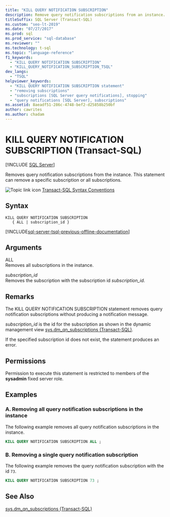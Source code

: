 ```yaml
---
title: "KILL QUERY NOTIFICATION SUBSCRIPTION"
description: Remove query notification subscriptions from an instance. This statement can remove a specific subscription or all subscriptions.
titleSuffix: SQL Server (Transact-SQL)
ms.custom: "seo-lt-2019"
ms.date: "07/27/2017"
ms.prod: sql
ms.prod_service: "sql-database"
ms.reviewer: ""
ms.technology: t-sql
ms.topic: "language-reference"
f1_keywords: 
  - "KILL QUERY NOTIFICATION SUBSCRIPTION"
  - "KILL_QUERY_NOTIFICATION_SUBSCRIPTION_TSQL"
dev_langs: 
  - "TSQL"
helpviewer_keywords: 
  - "KILL QUERY NOTIFICATION SUBSCRIPTION statement"
  - "removing subscriptions"
  - "subscriptions [SQL Server query notifications], stopping"
  - "query notifications [SQL Server], subscriptions"
ms.assetid: 8aeadf51-286c-4748-bef2-d25858b250bf
author: cawrites
ms.author: chadam
---
```

# KILL QUERY NOTIFICATION SUBSCRIPTION (Transact-SQL)
[!INCLUDE [SQL Server](../../includes/applies-to-version/sqlserver.md)]

  Removes query notification subscriptions from the instance. This statement can remove a specific subscription or all subscriptions.  
  
 ![Topic link icon](../../database-engine/configure-windows/media/topic-link.gif "Topic link icon") [Transact-SQL Syntax Conventions](../../t-sql/language-elements/transact-sql-syntax-conventions-transact-sql.md)  
  
## Syntax  
  
```syntaxsql
KILL QUERY NOTIFICATION SUBSCRIPTION   
   { ALL | subscription_id }  
```  
  
[!INCLUDE[sql-server-tsql-previous-offline-documentation](../../includes/sql-server-tsql-previous-offline-documentation.md)]

## Arguments
 ALL  
 Removes all subscriptions in the instance.  
  
 *subscription_id*  
 Removes the subscription with the subscription id *subscription_id*.  
  
## Remarks  
 The KILL QUERY NOTIFICATION SUBSCRIPTION statement removes query notification subscriptions without producing a notification message.  
  
 *subscription_id* is the id for the subscription as shown in the dynamic management view [sys.dm_qn_subscriptions &#40;Transact-SQL&#41;](../../relational-databases/system-dynamic-management-views/query-notifications-sys-dm-qn-subscriptions.md).  
  
 If the specified subscription id does not exist, the statement produces an error.  
  
## Permissions  
 Permission to execute this statement is restricted to members of the **sysadmin** fixed server role.  
  
## Examples  
  
### A. Removing all query notification subscriptions in the instance  
 The following example removes all query notification subscriptions in the instance.  
  
```sql  
KILL QUERY NOTIFICATION SUBSCRIPTION ALL ;  
```  
  
### B. Removing a single query notification subscription  
 The following example removes the query notification subscription with the id `73`.  
  
```sql  
KILL QUERY NOTIFICATION SUBSCRIPTION 73 ;  
```  
  
## See Also  
 [sys.dm_qn_subscriptions &#40;Transact-SQL&#41;](../../relational-databases/system-dynamic-management-views/query-notifications-sys-dm-qn-subscriptions.md)  
  
  
